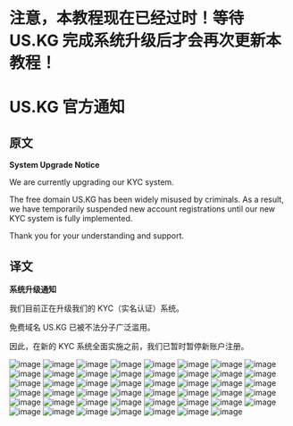 # 注意，本教程现在已经过时！等待 US.KG 完成系统升级后才会再次更新本教程！
# US.KG 官方通知
## 原文
**System Upgrade Notice**

We are currently upgrading our KYC system.

The free domain US.KG has been widely misused by criminals. As a result, we have temporarily suspended new account registrations until our new KYC system is fully implemented.

Thank you for your understanding and support.
## 译文
**系统升级通知**

我们目前正在升级我们的 KYC（实名认证）系统。

免费域名 US.KG 已被不法分子广泛滥用。

因此，在新的 KYC 系统全面实施之前，我们已暂时暂停新账户注册。

![image](https://github.com/user-attachments/assets/0aaae6ec-add9-451f-a8a1-ef025a28d904)
![image](https://github.com/user-attachments/assets/ba10dd69-c6b3-493c-b909-70cdee0cf018)
![image](https://github.com/user-attachments/assets/fd896371-c5ce-47b2-9e0c-fec25c8e057d)
![image](https://github.com/user-attachments/assets/c3f14a84-9fc4-460b-81cf-fa65ab00dd21)
![image](https://github.com/user-attachments/assets/c1d6a006-fb3b-4b81-b9ee-deee6281af8e)
![image](https://github.com/user-attachments/assets/e8061a58-ab68-4f45-8b7b-64d56cb0b785)
![image](https://github.com/user-attachments/assets/37a8da08-f698-4672-a0ca-7a1801c59f28)
![image](https://github.com/user-attachments/assets/21d9cbf2-40d5-4130-b11b-8bcf3b98161b)
![image](https://github.com/user-attachments/assets/9f7a9661-7c43-478e-b1a8-89fe4a893de2)
![image](https://github.com/user-attachments/assets/2ce334c0-f24c-443f-853f-3ae32730909c)
![image](https://github.com/user-attachments/assets/a3a84f8c-e06b-4c91-977d-35fe13d358fc)
![image](https://github.com/user-attachments/assets/9602ad7f-5d91-481f-9d13-8f884c49e32e)
![image](https://github.com/user-attachments/assets/5faf0087-454a-49dc-885b-4264190cbc2f)
![image](https://github.com/user-attachments/assets/9b7c0e01-c45f-44c9-a2dc-f07488238141)
![image](https://github.com/user-attachments/assets/382e821d-d306-47ca-abe2-01287b9a125c)
![image](https://github.com/user-attachments/assets/a192deba-d513-4d4a-aad7-70dd575ebde6)
![image](https://github.com/user-attachments/assets/0a6ef631-550f-484f-902b-ebdad81e49e2)
![image](https://github.com/user-attachments/assets/43e07956-dd41-4347-927c-bd8362c09dcf)
![image](https://github.com/user-attachments/assets/9c5a937c-2f42-4cf6-b420-ef3254044aec)
![image](https://github.com/user-attachments/assets/93a66106-c7c1-4845-a0f8-ae339b30ec8b)
![image](https://github.com/user-attachments/assets/05ba598c-c1a4-4fa0-9180-3bd6b3d8be5d)
![image](https://github.com/user-attachments/assets/7b557bcf-0697-480c-9d5f-683653305e28)
![image](https://github.com/user-attachments/assets/2ea199b3-5d80-40dd-ad58-86a09eda96a4)
![image](https://github.com/user-attachments/assets/3a86caa1-6b01-4f03-a11b-bfe3c8a8f12d)
![image](https://github.com/user-attachments/assets/f9c07fbc-0c70-4201-90ef-01485691521b)
![image](https://github.com/user-attachments/assets/a989d8c6-de99-4bce-b8b9-a5873a6a89f3)
![image](https://github.com/user-attachments/assets/134a7ad9-7f6a-49e1-837f-a4294f95b418)
![image](https://github.com/user-attachments/assets/f08f8bb0-142f-411d-933b-3c1d3165f09d)
![image](https://github.com/user-attachments/assets/aa1baa6b-857b-44e8-9c8d-80eef7cfb080)
![image](https://github.com/user-attachments/assets/2d9d88e6-3a39-4296-90b0-65d4abb575fa)
![image](https://github.com/user-attachments/assets/fb27aff8-cae7-4e62-a56e-4d3a0a77cdb4)
![image](https://github.com/user-attachments/assets/f1c23e8c-3fde-4c82-8927-92335240d369)
![image](https://github.com/user-attachments/assets/d9ff1396-e006-4e38-9690-55e99c750218)
![image](https://github.com/user-attachments/assets/46e90c50-9755-49bf-b2d4-34a71133032f)
![image](https://github.com/user-attachments/assets/30364804-eca6-424a-93bc-9c0697420c13)
![image](https://github.com/user-attachments/assets/dbf2b597-cd64-43e9-96eb-ac65b34da850)
![image](https://github.com/user-attachments/assets/fbdcc333-6f7d-4536-b0a9-853162757f09)
![image](https://github.com/user-attachments/assets/dea07464-d267-48a4-ab6d-813f22dd25a1)
![image](https://github.com/user-attachments/assets/fdd8e895-d79c-4765-80d5-3d90836ee342)
![image](https://github.com/user-attachments/assets/6056e753-315b-4fe6-ab59-fa2cc1db1c26)
![image](https://github.com/user-attachments/assets/b3cae789-46e8-4066-83ad-f3eebdec1a26)
![image](https://github.com/user-attachments/assets/9cc09fc8-3c32-4936-989f-36ed4dbae7f2)
![image](https://github.com/user-attachments/assets/13503a11-58bc-493a-85a3-cfe9b4bc07fb)
![image](https://github.com/user-attachments/assets/48d16bf0-c9b3-441e-8f4c-244541cb98cb)
![image](https://github.com/user-attachments/assets/88368a7c-9769-427a-a9c3-56dd55f8bd08)
![image](https://github.com/user-attachments/assets/b807354a-45b4-46c7-a795-13ad2e6eeed4)
![image](https://github.com/user-attachments/assets/f19449e3-673d-4155-9a22-946f1687318e)
